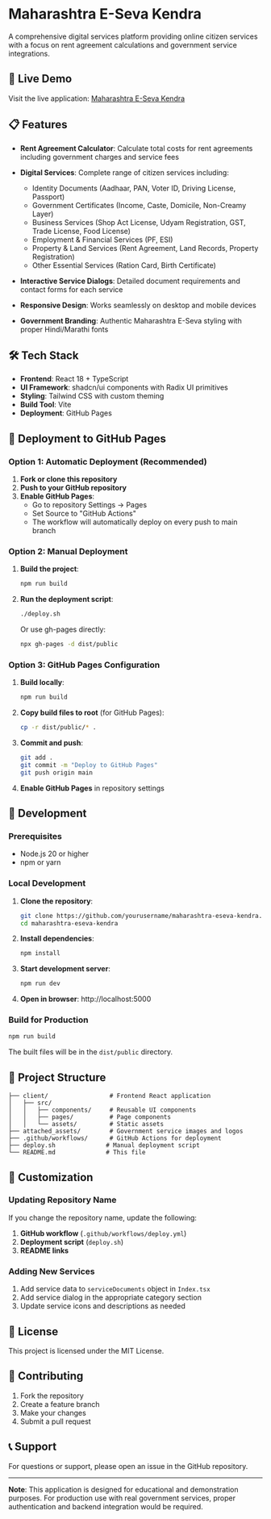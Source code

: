 # Maharashtra E-Seva Kendra

A comprehensive digital services platform providing online citizen services with a focus on rent agreement calculations and government service integrations.

## 🚀 Live Demo

Visit the live application: [Maharashtra E-Seva Kendra](https://yourusername.github.io/maharashtra-eseva-kendra/)

## 📋 Features

- **Rent Agreement Calculator**: Calculate total costs for rent agreements including government charges and service fees
- **Digital Services**: Complete range of citizen services including:
  - Identity Documents (Aadhaar, PAN, Voter ID, Driving License, Passport)
  - Government Certificates (Income, Caste, Domicile, Non-Creamy Layer)
  - Business Services (Shop Act License, Udyam Registration, GST, Trade License, Food License)
  - Employment & Financial Services (PF, ESI)
  - Property & Land Services (Rent Agreement, Land Records, Property Registration)
  - Other Essential Services (Ration Card, Birth Certificate)

- **Interactive Service Dialogs**: Detailed document requirements and contact forms for each service
- **Responsive Design**: Works seamlessly on desktop and mobile devices
- **Government Branding**: Authentic Maharashtra E-Seva styling with proper Hindi/Marathi fonts

## 🛠️ Tech Stack

- **Frontend**: React 18 + TypeScript
- **UI Framework**: shadcn/ui components with Radix UI primitives
- **Styling**: Tailwind CSS with custom theming
- **Build Tool**: Vite
- **Deployment**: GitHub Pages

## 🚀 Deployment to GitHub Pages

### Option 1: Automatic Deployment (Recommended)

1. **Fork or clone this repository**
2. **Push to your GitHub repository**
3. **Enable GitHub Pages**:
   - Go to repository Settings → Pages
   - Set Source to "GitHub Actions"
   - The workflow will automatically deploy on every push to main branch

### Option 2: Manual Deployment

1. **Build the project**:
   ```bash
   npm run build
   ```

2. **Run the deployment script**:
   ```bash
   ./deploy.sh
   ```
   
   Or use gh-pages directly:
   ```bash
   npx gh-pages -d dist/public
   ```

### Option 3: GitHub Pages Configuration

1. **Build locally**:
   ```bash
   npm run build
   ```

2. **Copy build files to root** (for GitHub Pages):
   ```bash
   cp -r dist/public/* .
   ```

3. **Commit and push**:
   ```bash
   git add .
   git commit -m "Deploy to GitHub Pages"
   git push origin main
   ```

4. **Enable GitHub Pages** in repository settings

## 🔧 Development

### Prerequisites

- Node.js 20 or higher
- npm or yarn

### Local Development

1. **Clone the repository**:
   ```bash
   git clone https://github.com/yourusername/maharashtra-eseva-kendra.git
   cd maharashtra-eseva-kendra
   ```

2. **Install dependencies**:
   ```bash
   npm install
   ```

3. **Start development server**:
   ```bash
   npm run dev
   ```

4. **Open in browser**: http://localhost:5000

### Build for Production

```bash
npm run build
```

The built files will be in the `dist/public` directory.

## 📁 Project Structure

```
├── client/                 # Frontend React application
│   ├── src/
│   │   ├── components/     # Reusable UI components
│   │   ├── pages/          # Page components
│   │   └── assets/         # Static assets
├── attached_assets/        # Government service images and logos
├── .github/workflows/      # GitHub Actions for deployment
├── deploy.sh              # Manual deployment script
└── README.md              # This file
```

## 🎨 Customization

### Updating Repository Name

If you change the repository name, update the following:

1. **GitHub workflow** (`.github/workflows/deploy.yml`)
2. **Deployment script** (`deploy.sh`)
3. **README links**

### Adding New Services

1. Add service data to `serviceDocuments` object in `Index.tsx`
2. Add service dialog in the appropriate category section
3. Update service icons and descriptions as needed

## 📝 License

This project is licensed under the MIT License.

## 🤝 Contributing

1. Fork the repository
2. Create a feature branch
3. Make your changes
4. Submit a pull request

## 📞 Support

For questions or support, please open an issue in the GitHub repository.

---

**Note**: This application is designed for educational and demonstration purposes. For production use with real government services, proper authentication and backend integration would be required.